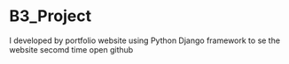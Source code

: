 # B3_Project
I developed by portfolio website using Python Django framework to se the website 
secomd time open github

